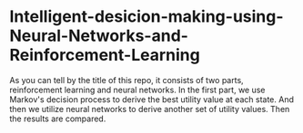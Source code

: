 # Intelligent-desicion-making-using-Neural-Networks-and-Reinforcement-Learning
As you can tell by the title of this repo, it consists of two parts, reinforcement learning and neural networks. In the first part, we use Markov's decision process to derive the best utility value at each state. And then we utilize neural networks to derive another set of utility values. Then the results are compared.
